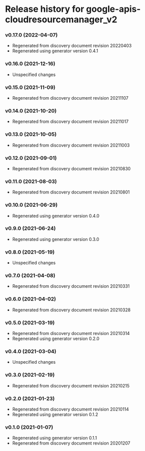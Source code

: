 # Release history for google-apis-cloudresourcemanager_v2

### v0.17.0 (2022-04-07)

* Regenerated from discovery document revision 20220403
* Regenerated using generator version 0.4.1

### v0.16.0 (2021-12-16)

* Unspecified changes

### v0.15.0 (2021-11-09)

* Regenerated from discovery document revision 20211107

### v0.14.0 (2021-10-20)

* Regenerated from discovery document revision 20211017

### v0.13.0 (2021-10-05)

* Regenerated from discovery document revision 20211003

### v0.12.0 (2021-09-01)

* Regenerated from discovery document revision 20210830

### v0.11.0 (2021-08-03)

* Regenerated from discovery document revision 20210801

### v0.10.0 (2021-06-29)

* Regenerated using generator version 0.4.0

### v0.9.0 (2021-06-24)

* Regenerated using generator version 0.3.0

### v0.8.0 (2021-05-19)

* Unspecified changes

### v0.7.0 (2021-04-08)

* Regenerated from discovery document revision 20210331

### v0.6.0 (2021-04-02)

* Regenerated from discovery document revision 20210328

### v0.5.0 (2021-03-19)

* Regenerated from discovery document revision 20210314
* Regenerated using generator version 0.2.0

### v0.4.0 (2021-03-04)

* Unspecified changes

### v0.3.0 (2021-02-19)

* Regenerated from discovery document revision 20210215

### v0.2.0 (2021-01-23)

* Regenerated from discovery document revision 20210114
* Regenerated using generator version 0.1.2

### v0.1.0 (2021-01-07)

* Regenerated using generator version 0.1.1
* Regenerated from discovery document revision 20201207

